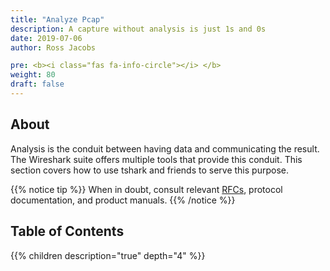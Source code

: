 ```yaml
---
title: "Analyze Pcap"
description: A capture without analysis is just 1s and 0s
date: 2019-07-06
author: Ross Jacobs

pre: <b><i class="fas fa-info-circle"></i> </b>
weight: 80
draft: false
---
```


## About

Analysis is the conduit between having data and communicating the result.
The Wireshark suite offers multiple tools that provide this conduit.
This section covers how to use tshark and friends to serve this purpose.

{{% notice tip %}}
When in doubt, consult relevant [RFCs](https://tools.ietf.org/rfc/index), protocol documentation, and product manuals.
{{% /notice %}}

## Table of Contents

{{% children description="true" depth="4" %}}
